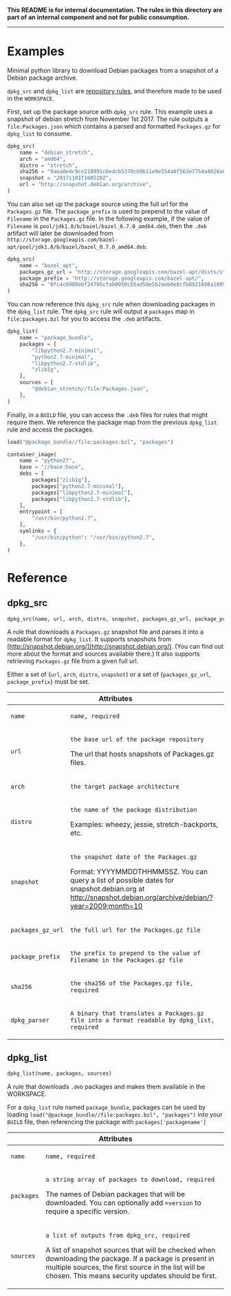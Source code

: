 **This README is for internal documentation. The rules in this directory are part of an internal component and not for public consumption.**

---

# Examples

Minimal python library to download Debian packages from a snapshot of a Debian package archive.

`dpkg_src` and `dpkg_list` are [repository rules](https://docs.bazel.build/versions/master/skylark/repository_rules.html), and therefore made to be used in the `WORKSPACE`.

First, set up the package source with `dpkg_src` rule.  This example uses a snapshot of debian stretch from November 1st 2017.  The rule outputs a `file:Packages.json` which contains a parsed and formatted `Packages.gz` for `dpkg_list` to consume.

```python
dpkg_src(
    name = "debian_stretch",
    arch = "amd64",
    distro = "stretch",
    sha256 = "9aea0e4c9ce210991c6edcb5370cb9b11e9e554a0f563e7754a4028a8fd0cb73",
    snapshot = "20171101T160520Z",
    url = "http://snapshot.debian.org/archive",
)
```

You can also set up the package source using the full url for the `Packages.gz` file. The `package_prefix` is used to
prepend to the value of `Filename` in the `Packages.gz` file. In the following example, if the value of `Filename` is
`pool/jdk1.8/b/bazel/bazel_0.7.0_amd64.deb`, then the `.deb` artifact will later be downloaded from
`http://storage.googleapis.com/bazel-apt/pool/jdk1.8/b/bazel/bazel_0.7.0_amd64.deb`.

```python
dpkg_src(
    name = "bazel_apt",
    packages_gz_url = "http://storage.googleapis.com/bazel-apt/dists/stable/jdk1.8/binary-amd64/Packages.gz",
    package_prefix = "http://storage.googleapis.com/bazel-apt/",
    sha256 = "0fc4c6988ebf24705cfab0050cb5ad58e5b2aeb0e8cfb8921898a1809042416c",
)
```

You can now reference this `dpkg_src` rule when downloading packages in the `dpkg_list` rule.  The `dpkg_src` rule will output a `packages` map in `file:packages.bzl` for you to access the `.deb` artifacts. 

```python
dpkg_list(
    name = "package_bundle",
    packages = [
        "libpython2.7-minimal",
        "python2.7-minimal",
        "libpython2.7-stdlib",
        "zlib1g",
    ],
    sources = [
        "@debian_stretch//file:Packages.json",
    ],
)
```

Finally, in a `BUILD` file, you can access the `.deb` files for rules that might require them.  We reference the package map from the previous `dpkg_list` rule and access the packages.  

```python
load("@package_bundle//file:packages.bzl", "packages")

container_image(
    name = "python27",
    base = "//base:base",
    debs = [
        packages["zlib1g"],
        packages["python2.7-minimal"],
        packages["libpython2.7-minimal"],
        packages["libpython2.7-stdlib"],
    ],
    entrypoint = [
        "/usr/bin/python2.7",
    ],
    symlinks = {
        "/usr/bin/python": "/usr/bin/python2.7",
    },
)
```

# Reference

## dpkg_src

```python
dpkg_src(name, url, arch, distro, snapshot, packages_gz_url, package_prefix, sha256, dpkg_parser)
```

A rule that downloads a `Packages.gz` snapshot file and parses it into a readable format for `dpkg_list`.
It supports snapshots from [http://snapshot.debian.org/](http://snapshot.debian.org/). (You can find out more about the format and sources available there.)
It also supports retrieving `Packages.gz` file from a given full url.

Either a set of {`url`, `arch`, `distro`, `snapshot`} or a set of {`packages_gz_url`, `package_prefix`} must be set.

<table class="table table-condensed table-bordered table-params">
  <colgroup>
    <col class="col-param" />
    <col class="param-description" />
  </colgroup>
  <thead>
    <tr>
      <th colspan="2">Attributes</th>
    </tr>
  </thead>
  <tbody>
    <tr>
      <td><code>name</code></td>
      <td>
        <p><code>name, required</code></p>
      </td>
    </tr>
    <tr>
      <td><code>url</code></td>
      <td>
        <p><code>the base url of the package repository</code></p>
        <p>The url that hosts snapshots of Packages.gz files.</p>
      </td>
    </tr>
    <tr>
      <td><code>arch</code></td>
      <td>
        <p><code>the target package architecture</code></p>
      </td>
    </tr>
    <tr>
      <td><code>distro</code></td>
      <td>
        <p><code>the name of the package distribution</code></p>
        <p>Examples: wheezy, jessie, stretch-backports, etc.</p>
      </td>
    </tr>
    <tr>
      <td><code>snapshot</code></td>
      <td>
        <p><code>the snapshot date of the Packages.gz</code></p>
        <p>Format: YYYYMMDDTHHMMSSZ.  You can query a list of possible dates for snapshot.debian.org at <a href=
        'http://snapshot.debian.org/archive/debian/?year=2009;month=10'>http://snapshot.debian.org/archive/debian/?year=2009;month=10</a>
      </td>
    </tr>
    <tr>
      <td><code>packages_gz_url</code></td>
      <td>
        <p><code>the full url for the Packages.gz file</code></p>
      </td>
    </tr>
    <tr>
      <td><code>package_prefix</code></td>
      <td>
        <p><code>the prefix to prepend to the value of Filename in the Packages.gz file</code></p>
      </td>
    </tr>
    <tr>
      <td><code>sha256</code></td>
      <td>
        <p><code>the sha256 of the Packages.gz file, required</code></p>
      </td>
    </tr>
    <tr>
      <td><code>dpkg_parser</code></td>
      <td>
        <p><code>A binary that translates a Packages.gz file into a format readable by dpkg_list, required</code></p>
      </td>
    </tr>
  </tbody>
</table>

## dpkg_list

```python
dpkg_list(name, packages, sources)
```

A rule that downloads `.deb` packages and makes them available in the WORKSPACE.

For a `dpkg_list` rule named `package_bundle`, packages can be used by loading `load("@package_bundle//file:packages.bzl", "packages")` into your `BUILD` file, then referencing the package with `packages['packagename']`

<table class="table table-condensed table-bordered table-params">
  <colgroup>
    <col class="col-param" />
    <col class="param-description" />
  </colgroup>
  <thead>
    <tr>
      <th colspan="2">Attributes</th>
    </tr>
  </thead>
  <tbody>
    <tr>
      <td><code>name</code></td>
      <td>
        <p><code>name, required</code></p>
      </td>
    </tr>
    <tr>
      <td><code>packages</code></td>
      <td>
        <p><code>a string array of packages to download, required</code></p>
        <p>The names of Debian packages that will be downloaded. You can optionally add <code>=version</code> to require a specific version.</p>
      </td>
    </tr>
    <tr>
      <td><code>sources</code></td>
      <td>
        <p><code>a list of outputs from dpkg_src, required</code></p>
        <p>A list of snapshot sources that will be checked when downloading the package.  If a package is present in multiple sources, the first source in the list will be chosen. This means security updates should be first.</p>
      </td>
    </tr>
  </tbody>
</table>
